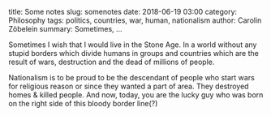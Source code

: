 title:      Some notes
slug:       somenotes
date:       2018-06-19 03:00
category:   Philosophy
tags:       politics, countries, war, human, nationalism
author:     Carolin Zöbelein
summary:    Sometimes, ...

Sometimes I wish that I would live in the Stone Age. In a world without any stupid borders which divide humans in groups and countries which are the result of wars, destruction and the dead of millions of people.

Nationalism is to be proud to be the descendant of people who start wars for religious reason or since they wanted a part of area. They destroyed homes & killed people. And now, today, you are the lucky guy who was born on the right side of this bloody border line(?)
